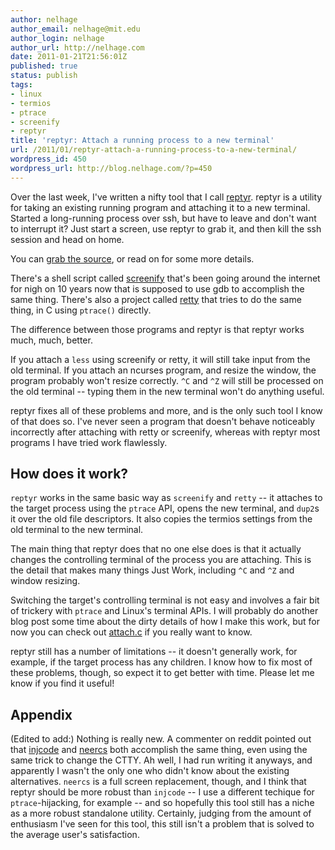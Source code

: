 ```yaml
---
author: nelhage
author_email: nelhage@mit.edu
author_login: nelhage
author_url: http://nelhage.com
date: 2011-01-21T21:56:01Z
published: true
status: publish
tags:
- linux
- termios
- ptrace
- screenify
- reptyr
title: 'reptyr: Attach a running process to a new terminal'
url: /2011/01/reptyr-attach-a-running-process-to-a-new-terminal/
wordpress_id: 450
wordpress_url: http://blog.nelhage.com/?p=450
---
```


Over the last week, I've written a nifty tool that I call
[reptyr][github]. reptyr is a utility for taking an existing running
program and attaching it to a new terminal. Started a long-running
process over ssh, but have to leave and don't want to interrupt it?
Just start a screen, use reptyr to grab it, and then kill the ssh
session and head on home.

You can [grab the source][github], or read on for some more details.

There's a shell script called [screenify][screenify] that's been going
around the internet for nigh on 10 years now that is supposed to use
gdb to accomplish the same thing. There's also a project called
[retty][retty] that tries to do the same thing, in C using `ptrace()`
directly.

The difference between those programs and reptyr is that reptyr works
much, much, better.

If you attach a `less` using screenify or retty, it will still take
input from the old terminal. If you attach an ncurses program, and
resize the window, the program probably won't resize correctly. `^C`
and `^Z` will still be processed on the old terminal -- typing them in
the new terminal won't do anything useful.

reptyr fixes all of these problems and more, and is the only such tool
I know of that does so. I've never seen a program that doesn't behave
noticeably incorrectly after attaching with retty or screenify,
whereas with reptyr most programs I have tried work flawlessly.

How does it work?
-----------------

`reptyr` works in the same basic way as `screenify` and `retty` -- it
attaches to the target process using the `ptrace` API, opens the new
terminal, and `dup2`s it over the old file descriptors. It also copies
the termios settings from the old terminal to the new terminal.

The main thing that reptyr does that no one else does is that it
actually changes the controlling terminal of the process you are
attaching. This is the detail that makes many things Just Work,
including `^C` and `^Z` and window resizing.

Switching the target's controlling terminal is not easy and involves a
fair bit of trickery with `ptrace` and Linux's terminal APIs. I will
probably do another blog post some time about the dirty details of how
I make this work, but for now you can check out
[attach.c](https://github.com/nelhage/reptyr/blob/master/attach.c) if
you really want to know.

reptyr still has a number of limitations -- it doesn't generally work,
for example, if the target process has any children. I know how to fix
most of these problems, though, so expect it to get better with
time. Please let me know if you find it useful!

Appendix
--------

(Edited to add:) Nothing is really new. A commenter on reddit pointed out that [injcode][injcode]
and [neercs][neercs] both accomplish the same thing, even using the same trick
to change the CTTY. Ah well, I had run writing it anyways, and apparently I
wasn't the only one who didn't know about the existing alternatives. `neercs` is a full screen replacement, though, and I think that reptyr should be more robust than `injcode` -- I use a different techique for `ptrace`-hijacking, for example -- and so hopefully this tool still has a niche as a more robust standalone utility. Certainly, judging from the amount of enthusiasm I've seen for this tool, this still isn't a problem that is solved to the average user's satisfaction.

[github]: http://github.com/nelhage/reptyr
[screenify]: http://tomaw.net/tmp/screenify
[retty]: http://pasky.or.cz/~pasky/dev/retty/
[injcode]: http://blog.habets.pp.se/2009/03/Moving-a-process-to-another-terminal
[neercs]: http://caca.zoy.org/wiki/neercs
